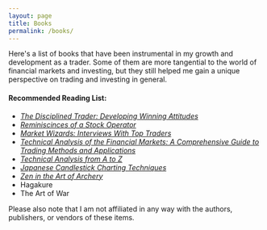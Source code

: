 ```yaml
---
layout: page
title: Books
permalink: /books/
---
```


Here's a list of books that have been instrumental in my growth and development as a trader.  Some of them are more tangential to the world of financial markets and investing, but they still helped me gain a unique perspective on trading and investing in general.  

#### Recommended Reading List:
- [*The Disciplined Trader: Developing Winning Attitudes*](/books/thedisciplinedtrader)
- [*Reminiscinces of a Stock Operator*](/books/reminiscences/)
- [*Market Wizards: Interviews With Top Traders*](/books/marketwizards/)
- [*Technical Analysis of the Financial Markets: A Comprehensive Guide to Trading Methods and Applications*](/books/taotfm/)
- [*Technical Analysis from A to Z*](/books/taa2z/)
- [*Japanese Candlestick Charting Techniques*](/books/candlesticks/)
- [*Zen in the Art of Archery*](/books/zenarchery/)
- Hagakure
- The Art of War

Please also note that I am not affiliated in any way with the authors, publishers, or vendors of these items.  